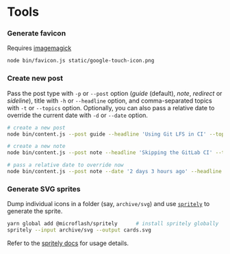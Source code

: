 # Tools

### Generate favicon

Requires [imagemagick](http://www.imagemagick.org/)

```sh
node bin/favicon.js static/google-touch-icon.png
```

### Create new post

Pass the post type with `-p` or `--post` option (*guide* (default), *note*, *redirect* or *sideline*), title with `-h` or `--headline` option, and comma-separated topics with `-t` or `--topics` option. Optionally, you can also pass a relative date to override the current date with `-d` or `--date` option.

```sh
# create a new post
node bin/content.js --post guide --headline 'Using Git LFS in CI' --topics 'git, lfs'

# create a new note
node bin/content.js --post note --headline 'Skipping the GitLab CI' --topics 'gitlab ci'

# pass a relative date to override now
node bin/content.js --post note --date '2 days 3 hours ago' --headline 'Customize the PowerShell prompt' --topics 'powershell'
```

### Generate SVG sprites

Dump individual icons in a folder (say, `archive/svg`) and use [`spritely`](https://www.npmjs.com/package/@microflash/spritely) to generate the sprite.

```sh
yarn global add @microflash/spritely      # install spritely globally
spritely --input archive/svg --output cards.svg
```

Refer to the [spritely docs](https://github.com/Microflash/spritely) for usage details.
